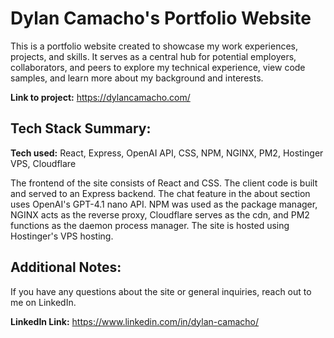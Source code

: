 # Dylan Camacho's Portfolio Website
This is a portfolio website created to showcase my work experiences, projects, and skills. It serves as a central hub for potential employers, collaborators, and peers to explore my technical experience, view code samples, and learn more about my background and interests.

**Link to project:** https://dylancamacho.com/

## Tech Stack Summary:

**Tech used:** React, Express, OpenAI API, CSS, NPM, NGINX, PM2, Hostinger VPS, Cloudflare

The frontend of the site consists of React and CSS. The client code is built and served to an Express backend. The chat feature in the about section uses OpenAI's GPT-4.1 nano API. NPM was used as the package manager, NGINX acts as the reverse proxy, Cloudflare serves as the cdn, and PM2 functions as the daemon process manager. The site is hosted using Hostinger's VPS hosting.

## Additional Notes:

If you have any questions about the site or general inquiries, reach out to me on LinkedIn.

**LinkedIn Link:** https://www.linkedin.com/in/dylan-camacho/
